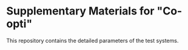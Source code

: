 # Supplementary Materials for "Co-opti"

This repository contains the detailed parameters of the test systems.

